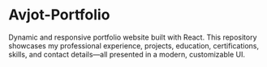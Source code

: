 # Avjot-Portfolio
Dynamic and responsive portfolio website built with React. This repository showcases my professional experience, projects, education, certifications, skills, and contact details—all presented in a modern, customizable UI.
